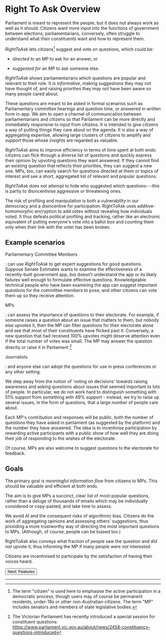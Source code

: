 # Right To Ask Overview

Parliament is meant to represent the people, but it does not always work
as well as it should. Citizens want more input into the functions of
government between elections; parliamentarians, conversely, often
struggle to understand what their constituents want and how to represent
them.

*RightToAsk* lets citizens[^1] suggest and vote on questions, which
could be:

-   *directed to* an MP to ask for an answer, or

-   *suggested for* an MP to ask someone else.

*RightToAsk* shows parliamentarians which questions are popular and
relevant to their role. It is *informative*, making suggestions they may
not have thought of, and raising priorities they may not have been aware
so many people cared about.

These questions are meant to be asked in formal scenarios such as
Parliamentary committee hearings and question time, or answered in
written form in-app. We aim to open a channel of communication between
parliamentarians and citizens so that Parliament can be more directly
and immediately responsive to input from citizens. It is intended to
give citizens a way of putting things they care about on the agenda. It
is also a way of aggregating expertise, allowing large clusters of
citizens to amplify and support those whose insights are regarded as
valuable.

*RightToAsk* aims to improve efficiency in terms of time spent at both
ends: citizens can flick through a diverse list of questions and quickly
express their opinion by upvoting questions they want answered. If they
cannot find an existing question that reflects their priorities, they
can suggest a new one. MPs, too, can easily search for questions
directed at them or topics of interest and see a short, aggregated list
of relevant and popular questions.

*RightToAsk* does not attempt to hide who suggested which
questions---this is partly to disincentivise aggressive or threatening
ones.

The risk of profiling and manipulation is both a vulnerability in our
democracy and a disincentive for participation. RightToAsk uses
additive-homomorphic encryption to add votes without revealing how
individuals voted. It thus defeats political profiling and tracking,
rather like an electronic equivalent of putting everyone's vote into a
ballot box and counting them only when their link with the voter has
been broken.

## Example scenarios

Parliamentary Committee Members

:   can use *RightToAsk* to get expert suggestions for good questions.
    Suppose Senate Estimates wants to examine the effectiveness of a
    recently-built government app, but doesn't understand the app or its
    likely failures well enough to formulate effective questions.
    Knowledgeable technical people who have been examining the app can
    suggest important questions for the committee members to pose, and
    other citizens can vote them up so they receive attention.

MPs

:   can assess the importance of questions to their electorate. For
    example, if someone raises a question about an issue that matters to
    them, but nobody else upvotes it, then the MP can filter questions
    for their electorate alone and see that most of their constituents
    have flicked past it. Conversely, a new question that had received
    100% upvotes might deserve attention even if the total number of
    votes was small. The MP may answer the question directly or raise it
    in Parliament.[^2]

Journalists

:   and anyone else can adopt the questions for use in press conferences
    or any other setting.

We step away from the notion of 'voting on decisions' towards raising
awareness and asking questions about issues that seemed important to
lots of people. In particular, we do not work hard to distinguish
something with 51% support from something with 49% support - instead, we
try to raise up several issues, in the form of questions, that a large
number of people care about.

Each MP's contribution and responses will be public, both the number of
questions they have asked in parliament (as suggested by the platform)
and the number they have answered. The idea is to incentivise
participation by rewarding active participants with a public show of how
well they are doing their job of responding to the wishes of the
electorate.

Of course, MPs are also welcome to suggest questions to the electorate
for feedback.

## Goals

The primary goal is *meaningful information flow* from citizens to MPs.
This should be valuable and efficient at both ends.

The aim is to give MPs a succinct, clear list of most-popular questions,
rather than a deluge of thousands of emails which may be individually
considered or copy-pasted, and take time to assess.

We avoid AI and the consequent risks of algorithmic bias. Citizens do
the work of aggregating opinions and assessing others' suggestions, thus
providing a more trustworthy way of directing the most important
questions to MPs. (Although, of course, people can be biased too.)

RightToAsk also conveys what fraction of people saw the question and
*did not* upvote it, thus informing the MP if many people were *not*
interested.

Citizens are incentivised to participate by the satisfaction of having
their voices heard.


<button name="button" onclick="Features">Next: Features</button>

*****

[^1]: The term "citizen" is used here to emphasise the active
    participation in a democratic process, though users may of course be
    permanent residents, under-18s or other non-Australian-citizens. The
    term "MP" includes senators and members of state legislative bodies.

[^2]: The Victorian Parliament has recently introduced a special session
    for constituent questions:
    <https://www.parliament.vic.gov.au/about/news/2458-constituency-questions-introduced>

